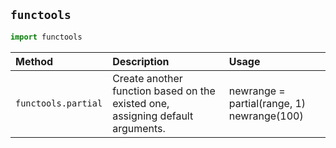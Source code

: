
## ```functools```

```python
import functools
```

| Method                      | Description                                     | Usage                           |
| :-------------------------- | :---------------------------------------------- | :------------------------------ |
| `functools.partial` | Create another function based on the existed one, <br/> assigning default arguments. | newrange = partial(range, 1)<br/>newrange(100) |

